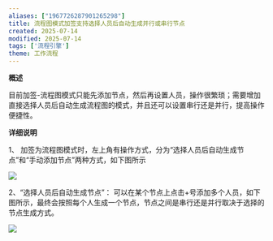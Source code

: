 ```yaml
---
aliases: ["1967726287901265298"]
title: 流程图模式加签支持选择人员后自动生成并行或串行节点
created: 2025-07-14
modified: 2025-07-14
tags: ['流程引擎']
theme: 工作流程
---
```


**概述**

目前加签-流程图模式只能先添加节点，然后再设置人员，操作很繁琐；需要增加直接选择人员后自动生成流程图的模式，并且还可以设置串行还是并行，提高操作便捷性。

**详细说明**

1、 加签为流程图模式时，左上角有操作方式，分为“选择人员后自动生成节点”和“手动添加节点”两种方式，如下图所示

![](711936e83f60efae709a65cfe8274a8b.jpg)

2、“选择人员后自动生成节点”： 可以在某个节点上点击+号添加多个人员，如下图所示，最终会按照每个人生成一个节点，节点之间是串行还是并行取决于选择的节点生成方式。

![](3c041b99c62cebcef2d3980095b53913.jpg)